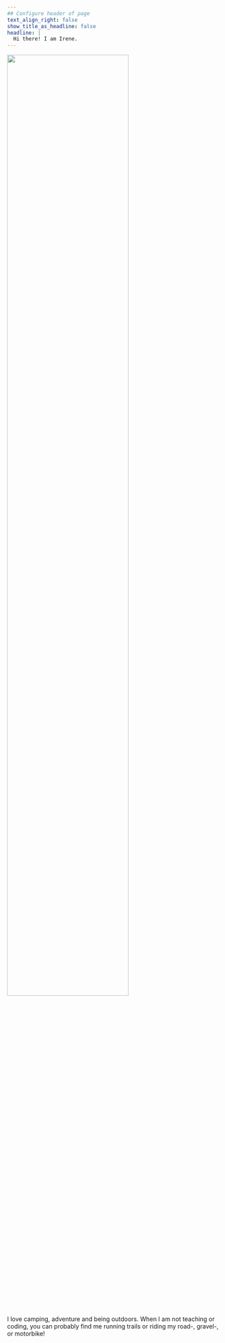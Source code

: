 ```yaml
---
## Configure header of page
text_align_right: false
show_title_as_headline: false
headline: |
  Hi there! I am Irene.
---
```


<!-- this is a subheadline -->
<img src="/img/sequoia.jpeg" width="75%" style="align:center"/>
<p>
I love camping, adventure and being outdoors. When I am not teaching or coding, you can probably find me running trails or riding my road-, gravel-, or motorbike! 
